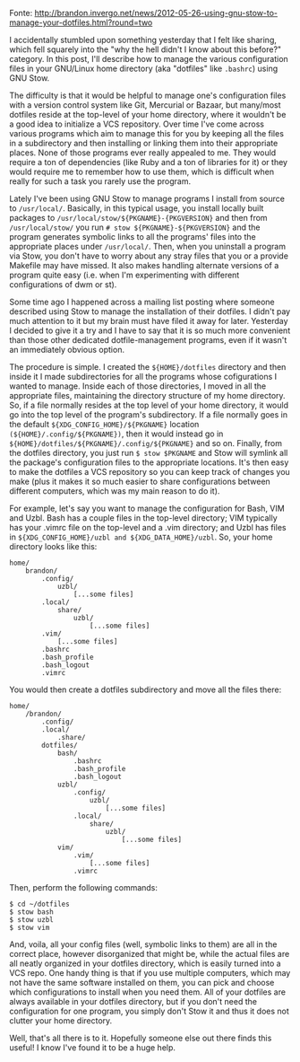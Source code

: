 Fonte: http://brandon.invergo.net/news/2012-05-26-using-gnu-stow-to-manage-your-dotfiles.html?round=two

I accidentally stumbled upon something yesterday that I felt like sharing, which fell squarely into the "why the hell didn't I know about this before?" category. In this post, I'll describe how to manage the various configuration files in your GNU/Linux home directory (aka "dotfiles" like `.bashrc`) using GNU Stow.

The difficulty is that it would be helpful to manage one's configuration files with a version control system like Git, Mercurial or Bazaar, but many/most dotfiles reside at the top-level of your home directory, where it wouldn't be a good idea to initialize a VCS repository. Over time I've come across various programs which aim to manage this for you by keeping all the files in a subdirectory and then installing or linking them into their appropriate places. None of those programs ever really appealed to me. They would require a ton of dependencies (like Ruby and a ton of libraries for it) or they would require me to remember how to use them, which is difficult when really for such a task you rarely use the program.

Lately I've been using GNU Stow to manage programs I install from source to `/usr/local/`. Basically, in this typical usage, you install locally built packages to `/usr/local/stow/${PKGNAME}-{PKGVERSION}` and then from `/usr/local/stow/` you run `# stow ${PKGNAME}-${PKGVERSION}` and the program generates symbolic links to all the programs' files into the appropriate places under `/usr/local/`. Then, when you uninstall a program via Stow, you don't have to worry about any stray files that you or a provide Makefile may have missed. It also makes handling alternate versions of a program quite easy (i.e. when I'm experimenting with different configurations of dwm or st).

Some time ago I happened across a mailing list posting where someone described using Stow to manage the installation of their dotfiles. I didn't pay much attention to it but my brain must have filed it away for later. Yesterday I decided to give it a try and I have to say that it is so much more convenient than those other dedicated dotfile-management programs, even if it wasn't an immediately obvious option.

The procedure is simple. I created the `${HOME}/dotfiles` directory and then inside it I made subdirectories for all the programs whose cofigurations I wanted to manage. Inside each of those directories, I moved in all the appropriate files, maintaining the directory structure of my home directory. So, if a file normally resides at the top level of your home directory, it would go into the top level of the program's subdirectory. If a file normally goes in the default `${XDG_CONFIG_HOME}/${PKGNAME}` location `(${HOME}/.config/${PKGNAME})`, then it would instead go in `${HOME}/dotfiles/${PKGNAME}/.config/${PKGNAME}` and so on. Finally, from the dotfiles directory, you just run `$ stow $PKGNAME` and Stow will symlink all the package's configuration files to the appropriate locations. It's then easy to make the dotfiles a VCS repository so you can keep track of changes you make (plus it makes it so much easier to share configurations between different computers, which was my main reason to do it).

For example, let's say you want to manage the configuration for Bash, VIM and Uzbl. Bash has a couple files in the top-level directory; VIM typically has your .vimrc file on the top-level and a .vim directory; and Uzbl has files in `${XDG_CONFIG_HOME}/uzbl and ${XDG_DATA_HOME}/uzbl`. So, your home directory looks like this:

```
home/
    brandon/
        .config/
            uzbl/
                [...some files]
        .local/
            share/
                uzbl/
                    [...some files]
        .vim/
            [...some files]
        .bashrc
        .bash_profile
        .bash_logout
        .vimrc
```

You would then create a dotfiles subdirectory and move all the files there:

```
home/
    /brandon/
        .config/
        .local/
            .share/
        dotfiles/
            bash/
                .bashrc
                .bash_profile
                .bash_logout
            uzbl/
                .config/
                    uzbl/
                        [...some files]
                .local/
                    share/
                        uzbl/
                            [...some files]
            vim/
                .vim/
                    [...some files]
                .vimrc
```

Then, perform the following commands:

```
$ cd ~/dotfiles
$ stow bash
$ stow uzbl
$ stow vim
```

And, voila, all your config files (well, symbolic links to them) are all in the correct place, however disorganized that might be, while the actual files are all neatly organized in your dotfiles directory, which is easily turned into a VCS repo. One handy thing is that if you use multiple computers, which may not have the same software installed on them, you can pick and choose which configurations to install when you need them. All of your dotfiles are always available in your dotfiles directory, but if you don't need the configuration for one program, you simply don't Stow it and thus it does not clutter your home directory.

Well, that's all there is to it. Hopefully someone else out there finds this useful! I know I've found it to be a huge help.
